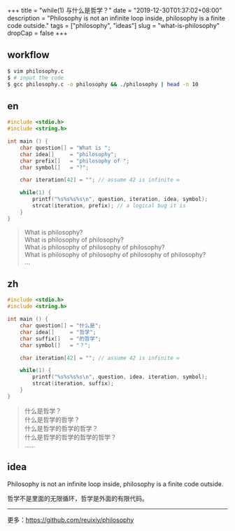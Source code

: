 +++
title = "while(1) 与什么是哲学？"
date = "2019-12-30T01:37:02+08:00"
description = "Philosophy is not an infinite loop inside, philosophy is a finite code outside."
tags = ["philosophy", "ideas"]
slug = "what-is-philosophy"
dropCap = false
+++

## workflow

```sh
$ vim philosophy.c
$ # input the code
$ gcc philosophy.c -o philosophy && ./philosophy | head -n 10
```

## en

```c
#include <stdio.h>
#include <string.h>

int main () {
    char question[] = "What is ";
    char idea[]     = "philosophy";
    char prefix[]   = "philosophy of ";
    char symbol[]   = "?";

    char iteration[42] = ""; // assume 42 is infinite ∞

    while(1) {
        printf("%s%s%s%s\n", question, iteration, idea, symbol);
        strcat(iteration, prefix); // a logical bug it is
    }
}
```

> What is philosophy?  
> What is philosophy of philosophy?  
> What is philosophy of philosophy of philosophy?  
> What is philosophy of philosophy of philosophy of philosophy?  
> ...

## zh

```c
#include <stdio.h>
#include <string.h>

int main () {
    char question[] = "什么是";
    char idea[]     = "哲学";
    char suffix[]   = "的哲学";
    char symbol[]   = "？";

    char iteration[42] = ""; // assume 42 is infinite ∞

    while(1) {
        printf("%s%s%s%s\n", question, idea, iteration, symbol);
        strcat(iteration, suffix);
    }
}
```

> 什么是哲学？  
> 什么是哲学的哲学？  
> 什么是哲学的哲学的哲学？  
> 什么是哲学的哲学的哲学的哲学？  
> ……

## idea

Philosophy is not an infinite loop inside, philosophy is a finite code outside.

哲学不是里面的无限循环，哲学是外面的有限代码。

---

更多：<https://github.com/reuixiy/philosophy>
